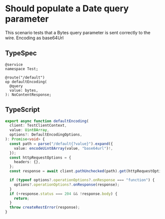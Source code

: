 # Should populate a Date query parameter

This scenario tests that a Bytes query parameter is sent correctly to the wire. Encoding as base64Url

## TypeSpec

```tsp
@service
namespace Test;

@route("/default")
op defaultEncoding(
  @query
  value: bytes,
): NoContentResponse;
```

## TypeScript

```ts src/api/testClientOperations.ts function defaultEncoding
export async function defaultEncoding(
  client: TestClientContext,
  value: Uint8Array,
  options?: DefaultEncodingOptions,
): Promise<void> {
  const path = parse("/default{?value}").expand({
    value: encodeUint8Array(value, "base64url")!,
  });
  const httpRequestOptions = {
    headers: {},
  };
  const response = await client.pathUnchecked(path).get(httpRequestOptions);

  if (typeof options?.operationOptions?.onResponse === "function") {
    options?.operationOptions?.onResponse(response);
  }
  if (+response.status === 204 && !response.body) {
    return;
  }
  throw createRestError(response);
}
```
